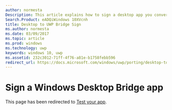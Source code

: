 ```yaml
---
author: normesta
Description: This article explains how to sign a desktop app you converted to the Universal Windows Platform (UWP).
Search.Product: eADQiWindows 10XVcnh
title: Desktop to UWP Bridge Sign
ms.author: normesta
ms.date: 03/09/2017
ms.topic: article
ms.prod: windows
ms.technology: uwp
keywords: windows 10, uwp
ms.assetid: 232c3012-71ff-4f76-a81e-b1758febb596
redirect_url: https://docs.microsoft.com/windows/uwp/porting/desktop-to-uwp-debug#test-your-app
---
```


# Sign a Windows Desktop Bridge app

This page has been redirected to [Test your app](https://docs.microsoft.com/windows/uwp/porting/desktop-to-uwp-debug#test-your-app).
